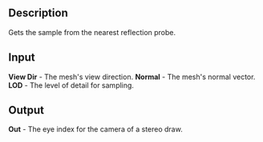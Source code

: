 ## Description
Gets the sample from the nearest reflection probe.

## Input
**View Dir** - The mesh's view direction.
**Normal** - The mesh's normal vector.
**LOD** - The level of detail for sampling.

## Output
**Out** - The eye index for the camera of a stereo draw.